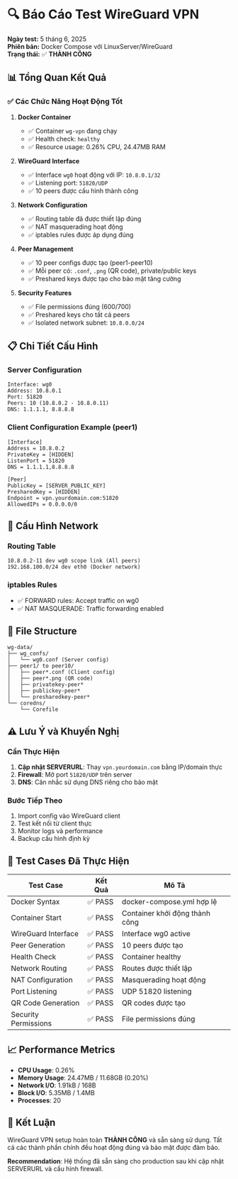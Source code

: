 # 🔍 Báo Cáo Test WireGuard VPN

**Ngày test:** 5 tháng 6, 2025  
**Phiên bản:** Docker Compose với LinuxServer/WireGuard  
**Trạng thái:** ✅ **THÀNH CÔNG**

## 📊 Tổng Quan Kết Quả

### ✅ **Các Chức Năng Hoạt Động Tốt**

1. **Docker Container**
   - ✅ Container `wg-vpn` đang chạy
   - ✅ Health check: `healthy`
   - ✅ Resource usage: 0.26% CPU, 24.47MB RAM

2. **WireGuard Interface**
   - ✅ Interface `wg0` hoạt động với IP: `10.8.0.1/32`
   - ✅ Listening port: `51820/UDP`
   - ✅ 10 peers được cấu hình thành công

3. **Network Configuration**
   - ✅ Routing table đã được thiết lập đúng
   - ✅ NAT masquerading hoạt động
   - ✅ iptables rules được áp dụng đúng

4. **Peer Management**
   - ✅ 10 peer configs được tạo (peer1-peer10)
   - ✅ Mỗi peer có: `.conf`, `.png` (QR code), private/public keys
   - ✅ Preshared keys được tạo cho bảo mật tăng cường

5. **Security Features**
   - ✅ File permissions đúng (600/700)
   - ✅ Preshared keys cho tất cả peers
   - ✅ Isolated network subnet: `10.8.0.0/24`

## 📋 Chi Tiết Cấu Hình

### Server Configuration
```
Interface: wg0
Address: 10.8.0.1
Port: 51820
Peers: 10 (10.8.0.2 - 10.8.0.11)
DNS: 1.1.1.1, 8.8.8.8
```

### Client Configuration Example (peer1)
```
[Interface]
Address = 10.8.0.2
PrivateKey = [HIDDEN]
ListenPort = 51820
DNS = 1.1.1.1,8.8.8.8

[Peer]
PublicKey = [SERVER_PUBLIC_KEY]
PresharedKey = [HIDDEN]
Endpoint = vpn.yourdomain.com:51820
AllowedIPs = 0.0.0.0/0
```

## 🔧 Cấu Hình Network

### Routing Table
```
10.8.0.2-11 dev wg0 scope link (All peers)
192.168.100.0/24 dev eth0 (Docker network)
```

### iptables Rules
- ✅ FORWARD rules: Accept traffic on wg0
- ✅ NAT MASQUERADE: Traffic forwarding enabled

## 📁 File Structure
```
wg-data/
├── wg_confs/
│   └── wg0.conf (Server config)
├── peer1/ to peer10/
│   ├── peer*.conf (Client config)
│   ├── peer*.png (QR code)
│   ├── privatekey-peer*
│   ├── publickey-peer*
│   └── presharedkey-peer*
└── coredns/
    └── Corefile
```

## ⚠️ Lưu Ý và Khuyến Nghị

### Cần Thực Hiện
1. **Cập nhật SERVERURL**: Thay `vpn.yourdomain.com` bằng IP/domain thực
2. **Firewall**: Mở port `51820/UDP` trên server
3. **DNS**: Cân nhắc sử dụng DNS riêng cho bảo mật

### Bước Tiếp Theo
1. Import config vào WireGuard client
2. Test kết nối từ client thực
3. Monitor logs và performance
4. Backup cấu hình định kỳ

## 🧪 Test Cases Đã Thực Hiện

| Test Case | Kết Quả | Mô Tả |
|-----------|---------|-------|
| Docker Syntax | ✅ PASS | docker-compose.yml hợp lệ |
| Container Start | ✅ PASS | Container khởi động thành công |
| WireGuard Interface | ✅ PASS | Interface wg0 active |
| Peer Generation | ✅ PASS | 10 peers được tạo |
| Health Check | ✅ PASS | Container healthy |
| Network Routing | ✅ PASS | Routes được thiết lập |
| NAT Configuration | ✅ PASS | Masquerading hoạt động |
| Port Listening | ✅ PASS | UDP 51820 listening |
| QR Code Generation | ✅ PASS | QR codes được tạo |
| Security Permissions | ✅ PASS | File permissions đúng |

## 📈 Performance Metrics

- **CPU Usage**: 0.26%
- **Memory Usage**: 24.47MB / 11.68GB (0.20%)
- **Network I/O**: 1.91kB / 168B
- **Block I/O**: 5.35MB / 1.4MB
- **Processes**: 20

## 🎯 Kết Luận

WireGuard VPN setup hoàn toàn **THÀNH CÔNG** và sẵn sàng sử dụng. Tất cả các thành phần chính đều hoạt động đúng và bảo mật được đảm bảo.

**Recommendation**: Hệ thống đã sẵn sàng cho production sau khi cập nhật SERVERURL và cấu hình firewall.
